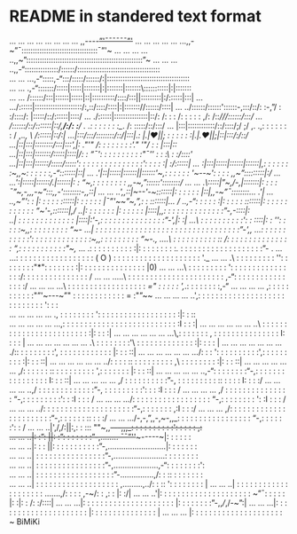 # README in standered text format
... ... ... ... ... ... ... ... ,,----~~”'¯¯¯¯¯¯”'~~
... ... ... ... ... ...,,-~”¯::::::::::::::::::::::::::::::::::¯”'~
... ... ... ... ..,,~”::::::::::::::::::::::::::::::::::::::::::::::::::::”~
... ... ... ..,,-“:::::::::::::::/::::::/::::::::::::::::\::::::::::::\:::::::::\
... ... ...,-“:::::,-“:::/:::::/::::::/:|::::::::::::::::\::::::::::::\:::::::::\
... ... .,-“:::::::/:::::|:::::|:::::::|:|:::::::|:::::::\\:::::::::::|:|:::::\::\
... ... /::::::/:::|::::::|:::::|::|::::\:\:::::/\::::/:::||:::::::::|:/::::::|:::|
... .../::::::|:::::\::::::\::::\::\::::/\:\,::/::\::/::::|:|:::::::/\/::::::/::::|
... ../::::::/::::::'\::::::\-,:::\/\::/: :\-,”/ : :\/:\:::/: |:::::/::/::::::|::::/
... ./::::::|:::::::::\::::::\|::/: \/: : : \/: : : : : \,/: \/::_/\//:\:::::/:::/
... /::::::/::/:::::::|::/,__/:/: :__/ . .: : : : : : :\__. \/: \:::::/::/:::/
... |:::|::::::::::::/::/::::/;/ ;/ ,. .,\: : : : : : : / ,._., \ /::::::|::/:|
...|:::/:::/::::::::/::/|:::|.\: |.|❤||; : : : : : :|.|.❤||;|::|:::\/:/::/
...|::|:::|::::::::/:::\|:::'\,|: \."'" /: : : : : : : :'\." '"/ : \: |:::|::\
...|::|:::|:::::::/:::::|::::|/: : “¯': : : : : : : : : :"¯'' : : :\ : :/::::'\
...|::|:::|::::::/:::::/:::::'\: : : : : : : : : : : : : : :': : : : :| :/::::::|
... \:|:::|:::::|::::::|::::::|,: : : : : : :~,___,~: : : : : :,-“:::::::|::|
... .'\|::|:::::|::::::||::::::\'~,: : : : : : '~--~': : : : ,,~”\:::::::::|:/
... ...'\:|:::::|::::::/.|::::::|: : “~,: : : : : : : : ,,-~,”::::::'\::::::::/
... ... .\\:::::|”~,/-,|:::::::|: : : : ¯”~,-,,,-~”:::,,-'\::::::::\-,,_::|
... ... ..',\,::|~--'-~\:::::::|: : : : : : |::|,,-~”¯___\::::::::\... .'|
... ..,~”': : \|: : : : : \::::::|: : : : : : |¯”'~~”~,”,: : \:::::::|... /
..,-“: : : : : :|: : : : : :\::::::|: : : : : : \: : : : : : “~'-,:\::::::|\,/
..|: : : : : : : |: : : : : : |::::|,\,: : : : : : : : : : : : : :”-,-\::::|: \
..| : : : : : : : : : : : : : |::::|:'-,\: : : : : : : : : : : : : : :”-'\,|: :|
...\ : : : : : : : : : :'\: : :\:::|: : '\'\: : : : :~,,: : : : : : : : : “~-
...| : : : : : : : : : : : : : : : : : : : : : : : : : : : : : : : : :”-'\,,
...\: : : : : : : : : : :'\: : : : : : : : : : : : : :~,,: : : : : : : : : “~-.,_
....\ : : : : : : : : : : :\: /: : : : : : : : : : : : : : : “,: : : : : : : : : : :"~,_
... .\: : : : : : : : : : :\|: : : : : : : : :_._ : : : : : : \: : : : : : : : : : : : :”- .
... ...\: : : : : : : : : : \: : : : : : : : ( O ) : : : : : : \: : : : : : : : : : : : : : '\._
... ... .\ : : : : : : : : : '\': : : : : : : :"*": : : : : : : :|: : : : : : : : : : : : : : : |0)
... ... ...\ : : : : : : : : : '\: : : : : : : : : : : : : : : :/: : : : : : : : : : : : : : : /
... ... .....\ : : : : : : : : : \: : : : : : : : : : : : : ,-“: : : : : : : : : : : : : : : :/
... ... ... ...\ : : : : : : : : : \: : : : : : : : : _=" : : : : : ',_.: : : : : : : :,-“
... ... ... ... \,: : : : : : : : : \: :"”'~---~”" : : : : : : : : : : : : = :"”~~
... ... ... ... ..'\,: : : : : : : : : \: : : : : : : : : : : : : : : : : : : '\: : : \
... ... ... ... ... .\, : : : : : : : : '\: : : : : : : : : : : : : : : : : : :|: : ::\
... ... ... ... ... ...\,: : : : : : : : : \: : : : : : : : : : : : : : : : : :I : : :|
... ... ... ... ... ... ..\ : : : : : : : : \: : : : : : : : : : : : : : : : :|: : : :|
... ... ... ... ... ... ...\\,: : : : : : : , \: : : : : : : : : : : : : : : I: : : : |
... ... ... ... ... ... ... .\\ : : : : : : : :'\ : : : : : : : : : : : : : :|: : : : |
... ... ... ... ... ... ... ./:\: : : : : : : : :'\, : : : : : : : : : : : : |: : : ::|
... ... ... ... ... ... .../: : : '\: : : : : : : : : :'\,: : : : : : : : : :|: : : ::|
... ... ... ... ... ... ../: : : : :\: : : : : : : : : : ,\ : : : : : : : : :|: : : ::|
... ... ... ... ... ... ,/: : : : : : :\: : : : : : : : : : '\,: : : : : : : |: : : ::|
... ... ... ... ... ..,-“: : : : : : : :“-,: : : : : : : : : : \: : : : : : I: : : ::|
... ... ... ... ... ,/ : : : : : : : : : :”-, : : : : : : : : : :\: : : : : I: : : :/
... ... ... ... ..,/ : : : : : : : : : : : : :”-, : : : : : : : : :'\: : : :I : : : /
... ... ... ... ,/ : : : : : : : : : : : : : : : “-,: : : : : : : : :'\: : :I : : : /
... ... ... .../: : : : : : : : : : : : : : : : : : “-,: : : : : : : : '\: :I : : : /
... ... ... ../: : : : : : : : : : : : : : : : : : : : :“-,: : : : : : : \,:I : : :/
... ... ... ,/: : : : : : : : : : : : : : : : : : : : : : :“-,: : : : : : :\: : : :/
... ... .../-,-,”,,-,~-,,_: : : : : : : : : : : : : : : : : “-,: : : : : :'\: : /
... ... ..|',/,/:||:\,\: : ::: ""~,,~~---,,,_: : : : : : : : : :'\: : : : : ,:\
... ... ..|: :”: ||: :”: : : : : : :”-,........ ¯¯”''~~~-----~|\: : : : : : \
... ... ..|: : : ||: : : : : : : : : : :”-,..........................|: : : : : : :\
... ... ..| : : : : : : : : : : : : : : : :”-,.......................\: : : : : : : :\
... ... ..| : : : : : : : : : : : : : : : :”-,\....................,-“\: : : : : : : :':\
... ... ..| : : : : : : : : : : : : : : : : : :”-\...............,/: : :\: : : : : : : : \
... ... ..| : : : : : : : : : : : : : : : : : : : \,.........,../: : :: '\: : : : : : : : |
... ... ..| : : : : : : : : : : : : : : : : : : : : \.......,/: : : : ,-~/: : ,: : |: :/|
... ... ..'|: : : : : : : : : : : : : : : : : : : : : \~”¯: : : : : |: :|: : /: :/::::|
... ... ...|: : : : : : : : : : : : : : : : : : : : : |: : : : : : : :”-,,_/_,/-~”:|
... ... ...|: : : : : : : : : : : : : : : : : : : : : |: : : : : : : : : : : : : : : |
... ... ... |: : : : : : : : : : : : : : : : : : : : :  ~ BiMiKi 
